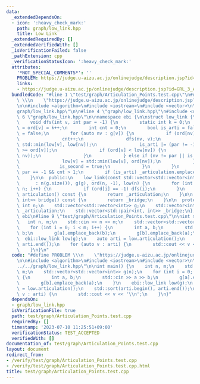 ```yaml
---
data:
  _extendedDependsOn:
  - icon: ':heavy_check_mark:'
    path: graph/low_link.hpp
    title: Low Link
  _extendedRequiredBy: []
  _extendedVerifiedWith: []
  _isVerificationFailed: false
  _pathExtension: cpp
  _verificationStatusIcon: ':heavy_check_mark:'
  attributes:
    '*NOT_SPECIAL_COMMENTS*': ''
    PROBLEM: https://judge.u-aizu.ac.jp/onlinejudge/description.jsp?id=GRL_3_A
    links:
    - https://judge.u-aizu.ac.jp/onlinejudge/description.jsp?id=GRL_3_A
  bundledCode: "#line 1 \"test/graph/Articulation_Points.test.cpp\"\n#define PROBLEM\
    \ \\\n    \"https://judge.u-aizu.ac.jp/onlinejudge/description.jsp?id=GRL_3_A\"\
    \n\n#include <algorithm>\n#include <iostream>\n#include <vector>\n\n#line 2 \"\
    graph/low_link.hpp\"\n\n#line 4 \"graph/low_link.hpp\"\n#include <utility>\n#line\
    \ 6 \"graph/low_link.hpp\"\n\nnamespace ebi {\n\nstruct low_link {\n  private:\n\
    \    void dfs(int v, int par = -1) {\n        static int k = 0;\n        low[v]\
    \ = ord[v] = k++;\n        int cnt = 0;\n        bool is_arti = false, is_second\
    \ = false;\n        for (auto nv : g[v]) {\n            if (ord[nv] == -1) {\n\
    \                cnt++;\n                dfs(nv, v);\n                low[v] =\
    \ std::min(low[v], low[nv]);\n                is_arti |= (par != -1) && (low[nv]\
    \ >= ord[v]);\n                if (ord[v] < low[nv]) {\n                    _bridge.emplace_back(std::minmax(v,\
    \ nv));\n                }\n            } else if (nv != par || is_second) {\n\
    \                low[v] = std::min(low[v], ord[nv]);\n            } else {\n \
    \               is_second = true;\n            }\n        }\n        is_arti |=\
    \ par == -1 && cnt > 1;\n        if (is_arti) _articulation.emplace_back(v);\n\
    \    }\n\n  public:\n    low_link(const std::vector<std::vector<int>> &g)\n  \
    \      : n(g.size()), g(g), ord(n, -1), low(n) {\n        for (int i = 0; i <\
    \ n; i++) {\n            if (ord[i] == -1) dfs(i);\n        }\n    }\n\n    std::vector<int>\
    \ articulation() const {\n        return _articulation;\n    }\n\n    std::vector<std::pair<int,\
    \ int>> bridge() const {\n        return _bridge;\n    }\n\n  protected:\n   \
    \ int n;\n    std::vector<std::vector<int>> g;\n    std::vector<int> ord, low,\
    \ _articulation;\n    std::vector<std::pair<int, int>> _bridge;\n};\n\n}  // namespace\
    \ ebi\n#line 9 \"test/graph/Articulation_Points.test.cpp\"\n\nint main() {\n \
    \   int n, m;\n    std::cin >> n >> m;\n    std::vector<std::vector<int>> g(n);\n\
    \    for (int i = 0; i < m; i++) {\n        int a, b;\n        std::cin >> a >>\
    \ b;\n        g[a].emplace_back(b);\n        g[b].emplace_back(a);\n    }\n  \
    \  ebi::low_link low(g);\n    auto arti = low.articulation();\n    std::sort(arti.begin(),\
    \ arti.end());\n    for (auto v : arti) {\n        std::cout << v << '\\n';\n\
    \    }\n}\n"
  code: "#define PROBLEM \\\n    \"https://judge.u-aizu.ac.jp/onlinejudge/description.jsp?id=GRL_3_A\"\
    \n\n#include <algorithm>\n#include <iostream>\n#include <vector>\n\n#include \"\
    ../../graph/low_link.hpp\"\n\nint main() {\n    int n, m;\n    std::cin >> n >>\
    \ m;\n    std::vector<std::vector<int>> g(n);\n    for (int i = 0; i < m; i++)\
    \ {\n        int a, b;\n        std::cin >> a >> b;\n        g[a].emplace_back(b);\n\
    \        g[b].emplace_back(a);\n    }\n    ebi::low_link low(g);\n    auto arti\
    \ = low.articulation();\n    std::sort(arti.begin(), arti.end());\n    for (auto\
    \ v : arti) {\n        std::cout << v << '\\n';\n    }\n}"
  dependsOn:
  - graph/low_link.hpp
  isVerificationFile: true
  path: test/graph/Articulation_Points.test.cpp
  requiredBy: []
  timestamp: '2023-07-10 11:25:51+09:00'
  verificationStatus: TEST_ACCEPTED
  verifiedWith: []
documentation_of: test/graph/Articulation_Points.test.cpp
layout: document
redirect_from:
- /verify/test/graph/Articulation_Points.test.cpp
- /verify/test/graph/Articulation_Points.test.cpp.html
title: test/graph/Articulation_Points.test.cpp
---
```

